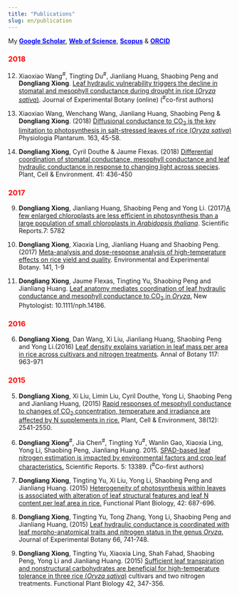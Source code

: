 ```yaml
---
title: "Publications"
slug: en/publication
---
```


My [<span style = "color:blue">**Google Scholar**</span>](https://scholar.google.com.hk/citations?user=Bp6KF_AAAAAJ&hl=zh-CN), [<span style = "color:blue">**Web of Science**</span>](http://www.researcherid.com/rid/P-6618-2014), [<span style = "color:blue">**Scopus**</span>](https://www.scopus.com/authid/detail.uri?authorId=55995140300&origin=AuthorEval) & [<span style = "color:blue">**ORCID**</span>](http://orcid.org/0000-0002-6332-2627)


### <span style = "color:red"> 2018 </span>

12. Xiaoxiao Wang<sup>#</sup>, Tingting Du<sup>#</sup>, Jianliang Huang, Shaobing Peng and **Dongliang Xiong**.  [Leaf hydraulic vulnerability triggers the decline in stomatal and mesophyll conductance during drought in rice (_Oryza sativa_)](https://doi.org/10.1093/jxb/ery188).  Journal of Experimental Botany (online) (<sup>#</sup>co-first authors)

11. Xiaoxiao Wang, Wenchang Wang, Jianliang Huang, Shaobing Peng & **Dongliang Xiong**. (2018) [Diffusional conductance to CO<sub>2</sub> is the key limitation to photosynthesis in salt-stressed leaves of rice (_Oryza sativa_)](https://doi.org/10.1111/ppl.12653) Physiologia Plantarum. 163, 45-58.

10. **Dongliang Xiong**, Cyril Douthe & Jaume Flexas. (2018) [Differential coordination of stomatal conductance, mesophyll conductance and leaf hydraulic conductance in response to changing light across species](https://doi.org/10.1111/pce.13111). Plant, Cell & Environment. 41: 436-450 

### <span style = "color:red"> 2017 </span>

9.  **Dongliang Xiong**, Jianliang Huang, Shaobing Peng and Yong Li.  (2017)[A few enlarged chloroplasts are less efficient in photosynthesis than a large population of small chloroplasts in _Arabidopsis thaliana_](https://doi.org/10.1038/s41598-017-06460-0). Scientific Reports.7: 5782

8.  **Dongliang Xiong**, Xiaoxia Ling, Jianliang Huang and Shaobing Peng. (2017) [Meta-analysis and dose-response analysis of high-temperature effects on rice yield and quality](https://doi.org/10.1016/j.envexpbot.2017.06.007). Environmental and Experimental Botany. 141, 1-9

7. **Dongliang Xiong**, Jaume Flexas, Tingting Yu, Shaobing Peng and Jianliang Huang. [Leaf anatomy mediates coordination of leaf hydraulic conductance and mesophyll conductance to CO<sub>2</sub> in _Oryza_.](https://doi.org/10.1111/nph.14186) New Phytologist: 10.1111/nph.14186.

### <span style = "color:red"> 2016 </span>

6. **Dongliang Xiong**, Dan Wang, Xi Liu, Jianliang Huang, Shaobing Peng and Yong Li.(2016) [Leaf density explains variation in leaf mass per area in rice across cultivars and nitrogen treatments](https://doi.org/10.1093/aob/mcw022). Annal of Botany 117: 963-971

### <span style = "color:red"> 2015 </span>

5.  **Dongliang Xiong**, Xi Liu, Limin Liu, Cyril Douthe, Yong Li, Shaobing Peng and Jianliang Huang, (2015) [Rapid responses of mesophyll conductance to changes of CO<sub>2</sub> concentration, temperature and irradiance are affected by N supplements in rice.](https://doi.org/10.1111/pce.12558) Plant, Cell & Environment, 38(12): 2541-2550.

4.  **Dongliang Xiong**<sup>#</sup>, Jia Chen<sup>#</sup>, Tingting Yu<sup>#</sup>, Wanlin Gao, Xiaoxia Ling, Yong Li, Shaobing Peng, Jianliang Huang. 2015. [SPAD-based leaf nitrogen estimation is impacted by environmental factors and crop leaf characteristics.](https://doi.org/10.1038/srep13389) Scientific Reports. 5: 13389. (<sup>#</sup>Co-first authors)

3.  **Dongliang Xiong**, Tingting Yu, Xi Liu, Yong Li, Shaobing Peng and Jianliang Huang. (2015) [Heterogeneity of photosynthesis within leaves is associated with alteration of leaf structural features and leaf N content per leaf area in rice.](http://dx.doi.org/10.1071/FP15057) Functional Plant Biology, 42: 687-696.

2.  **Dongliang Xiong**, Tingting Yu, Tong Zhang, Yong Li, Shaobing Peng and Jianliang Huang, (2015) [Leaf hydraulic conductance is coordinated with leaf morpho-anatomical traits and nitrogen status in the genus _Oryza_.](https://doi.org/10.1093/jxb/eru434) Journal of Experimental Botany 66, 741-748.

1.  **Dongliang Xiong**, Tingting Yu, Xiaoxia Ling, Shah Fahad, Shaobing Peng, Yong Li and Jianliang Huang. (2015) [Sufficient leaf transpiration and nonstructural carbohydrates are beneficial for high-temperature tolerance in three rice (_Oryza sativa_)](http://dx.doi.org/10.1071/FP14166) cultivars and two nitrogen treatments. Functional Plant Biology 42, 347-356.

</br></br>
